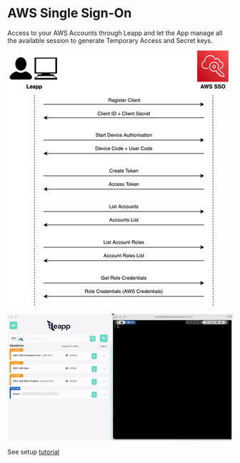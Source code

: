 # AWS Single Sign-On
Access to your AWS Accounts through Leapp and let the App manage all the available session to generate Temporary Access and Secret keys.

![AWS SSO Access Schema](../../images/access_schemas/AWS_SSO_ACCESS_SCHEMA.png)

![AWS SSO Access Use Case](../../videos/SSO.gif)

See setup [tutorial](../tutorials/aws/aws_sso/setup_in_leapp.md)
